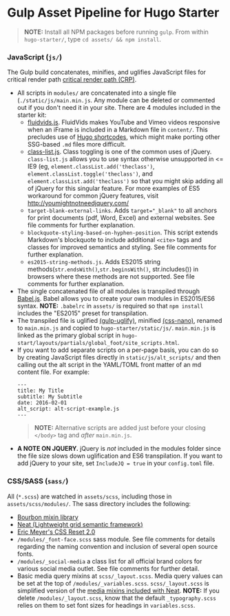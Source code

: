 # Gulp Asset Pipeline for Hugo Starter

> **NOTE:** Install all NPM packages before running `gulp`. From within `hugo-starter/`, type `cd assets/ && npm install`.

### JavaScript (`js/`)

The Gulp build concatenates, minifies, and uglifies JavaScript files for critical render path [critical render path (CRP)](https://developers.google.com/web/fundamentals/performance/critical-rendering-path/?hl=en).  

* All scripts in `modules/` are concatenated into a single file (`./static/js/main.min.js`. Any module can be deleted or commented out if you don't need it in your site. There are 4 modules included in the starter kit:
    * [fluidvids.js](https://github.com/toddmotto/fluidvids). FluidVids makes YouTube and Vimeo videos responsive when an iFrame is included in a Markdown file in `content/`. This precludes use of [Hugo shortcodes](http://gohugo.io/extras/shortcodes/), which might make porting other SSG-based `.md` files more difficult.  
    * [class-list.js](https://github.com/eligrey/classList.js/). Class toggling is one of the common uses of jQuery. `class-list.js` allows you to use syntax otherwise unsupported in <= IE9 (eg, `element.classList.add('theclass')`, `element.classList.toggle('theclass')`, and `element.classList.add('theclass')` so that you might skip adding all of jQuery for this singular feature. For more examples of ES5 workaround for common jQuery features, visit <http://youmightnotneedjquery.com/>
    * `target-blank-external-links`. Adds `target="_blank"` to all anchors for print documents (pdf, Word, Excel) and external websites. See file comments for further explanation.
    * `blockquote-styling-based-on-hyphen-position`. This script extends Markdown's blockquote to include additional `<cite>` tags and classes for improved semantics and styling. See file comments for further explanation.
    * `es2015-string-methods.js`. Adds ES2015 string methods(`str.endsWith()`,`str.beginsWith()`, str.includes()) in browsers where these methods are not supported. See file comments for further explanation.    
* The single concatenated file of all modules is transpiled through [Babel.js](https://babeljs.io/). Babel allows you to create your own modules in ES2015/ES6 syntax. **NOTE:** `.babelrc` in `assets/` is required so that `npm install` includes the "ES2015" preset for transpilation.
* The transpiled file is uglified [(gulp-uglify)](https://www.npmjs.com/package/gulp-uglify), minified [(css-nano)](https://github.com/ben-eb/gulp-cssnano), renamed to `main.min.js` and copied to `hugo-starter/static/js/`. `main.min.js` is linked as the primary global script in `hugo-start/layouts/partials/global_foot/site_scripts.html`.
* If you want to add separate scripts on a per-page basis, you can do so by creating JavaScript files directly in `static/js/alt_scripts/` and then calling out the alt script in the YAML/TOML front matter of an md content file. For example:
    ```
    ---
    title: My Title
    subtitle: My Subtitle
    date: 2016-02-01
    alt_script: alt-script-example.js
    ---
    ```
    > **NOTE:** Alternative scripts are added just before your closing `</body>` tag and *after* `main.min.js`.
* **A NOTE ON JQUERY.** jQuery is *not* included in the modules folder since the file size slows down uglification and ES6 transpilation. If you want to add jQuery to your site, set `IncludeJQ = true` in your `config.toml` file.

### CSS/SASS (`sass/`)

All (`*.scss`) are watched in `assets/scss`, including those in `assets/scss/modules/`. The sass directory includes the following:

* [Bourbon mixin library](http://bourbon.io/docs/)
* [Neat (Lightweight grid semantic framework)](http://thoughtbot.github.io/neat-docs/latest/)
* [Eric Meyer's CSS Reset 2.0](http://meyerweb.com/eric/tools/css/reset/)
* `/modules/_font-face.scss` sass module. See file comments for details regarding the naming convention and inclusion of several open source fonts.
* `/modules/_social-media` a class list for all official brand colors for various social media outlet. See file comments for further detail.
* Basic media query mixins at `scss/_layout.scss`. Media query values can be set at the top of `/modules/_variables.scss`. `scss/_layout.scss` is simplified version of the [media mixins included with Neat](http://thoughtbot.github.io/neat-docs/latest/#media). **NOTE:** If you delete `/modules/_layout.scss`, know that the default `_typography.scss` relies on them to set font sizes for headings in `variables.scss`.   
